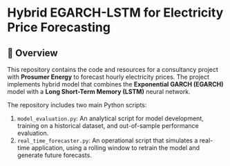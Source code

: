 # Hybrid EGARCH-LSTM for Electricity Price Forecasting

## 📖 Overview

This repository contains the code and resources for a consultancy project with **Prosumer Energy** to forecast hourly electricity prices. 
The project implements hybrid model that combines the **Exponential GARCH (EGARCH)** model with a **Long Short-Term Memory (LSTM)** neural network.

The repository includes two main Python scripts:
1.  `model_evaluation.py`: An analytical script for model development, training on a historical dataset, and out-of-sample performance evaluation.
2.  `real_time_forecaster.py`: An operational script that simulates a real-time application, using a rolling window to retrain the model and generate future forecasts.

